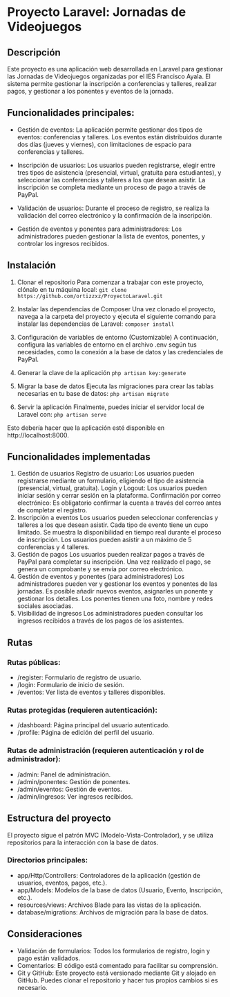 # Proyecto Laravel: Jornadas de Videojuegos
## Descripción
Este proyecto es una aplicación web desarrollada en Laravel para gestionar las Jornadas de Videojuegos organizadas por el IES Francisco Ayala. El sistema permite gestionar la inscripción a conferencias y talleres, realizar pagos, y gestionar a los ponentes y eventos de la jornada.

## Funcionalidades principales:
- Gestión de eventos: La aplicación permite gestionar dos tipos de eventos: conferencias y talleres. Los eventos están distribuidos durante dos días (jueves y viernes), con limitaciones de espacio para conferencias y talleres.

- Inscripción de usuarios: Los usuarios pueden registrarse, elegir entre tres tipos de asistencia (presencial, virtual, gratuita para estudiantes), y seleccionar las conferencias y talleres a los que desean asistir. La inscripción se completa mediante un proceso de pago a través de PayPal.

- Validación de usuarios: Durante el proceso de registro, se realiza la validación del correo electrónico y la confirmación de la inscripción.

- Gestión de eventos y ponentes para administradores: Los administradores pueden gestionar la lista de eventos, ponentes, y controlar los ingresos recibidos.

## Instalación
1. Clonar el repositorio
Para comenzar a trabajar con este proyecto, clónalo en tu máquina local:
    `git clone https://github.com/ortizzxz/ProyectoLaravel.git`

2. Instalar las dependencias de Composer
Una vez clonado el proyecto, navega a la carpeta del proyecto y ejecuta el siguiente comando para instalar las dependencias de Laravel:
    `composer install`
    
3. Configuración de variables de entorno (Customizable)
A continuación, configura las variables de entorno en el archivo .env según tus necesidades, como la conexión a la base de datos y las credenciales de PayPal.

4. Generar la clave de la aplicación
    `php artisan key:generate`

5. Migrar la base de datos
Ejecuta las migraciones para crear las tablas necesarias en tu base de datos:
    `php artisan migrate`

6. Servir la aplicación
Finalmente, puedes iniciar el servidor local de Laravel con:
    `php artisan serve`

Esto debería hacer que la aplicación esté disponible en http://localhost:8000.

## Funcionalidades implementadas
1. Gestión de usuarios
Registro de usuario: Los usuarios pueden registrarse mediante un formulario, eligiendo el tipo de asistencia (presencial, virtual, gratuita).
Login y Logout: Los usuarios pueden iniciar sesión y cerrar sesión en la plataforma.
Confirmación por correo electrónico: Es obligatorio confirmar la cuenta a través del correo antes de completar el registro.
2. Inscripción a eventos
Los usuarios pueden seleccionar conferencias y talleres a los que desean asistir. Cada tipo de evento tiene un cupo limitado.
Se muestra la disponibilidad en tiempo real durante el proceso de inscripción.
Los usuarios pueden asistir a un máximo de 5 conferencias y 4 talleres.
3. Gestión de pagos
Los usuarios pueden realizar pagos a través de PayPal para completar su inscripción.
Una vez realizado el pago, se genera un comprobante y se envía por correo electrónico.
4. Gestión de eventos y ponentes (para administradores)
Los administradores pueden ver y gestionar los eventos y ponentes de las jornadas.
Es posible añadir nuevos eventos, asignarles un ponente y gestionar los detalles.
Los ponentes tienen una foto, nombre y redes sociales asociadas.
5. Visibilidad de ingresos
Los administradores pueden consultar los ingresos recibidos a través de los pagos de los asistentes.

## Rutas
### Rutas públicas:
- /register: Formulario de registro de usuario.
- /login: Formulario de inicio de sesión.
- /eventos: Ver lista de eventos y talleres disponibles.

### Rutas protegidas (requieren autenticación):
- /dashboard: Página principal del usuario autenticado.
- /profile: Página de edición del perfil del usuario.

### Rutas de administración (requieren autenticación y rol de administrador):
- /admin: Panel de administración.
- /admin/ponentes: Gestión de ponentes.
- /admin/eventos: Gestión de eventos.
- /admin/ingresos: Ver ingresos recibidos.

## Estructura del proyecto

El proyecto sigue el patrón MVC (Modelo-Vista-Controlador), y se utiliza repositorios para la interacción con la base de datos.

### Directorios principales:
- app/Http/Controllers: Controladores de la aplicación (gestión de usuarios, eventos, pagos, etc.).
- app/Models: Modelos de la base de datos (Usuario, Evento, Inscripción, etc.).
- resources/views: Archivos Blade para las vistas de la aplicación.
- database/migrations: Archivos de migración para la base de datos.

## Consideraciones
- Validación de formularios: Todos los formularios de registro, login y pago están validados.
- Comentarios: El código está comentado para facilitar su comprensión.
- Git y GitHub: Este proyecto está versionado mediante Git y alojado en GitHub. Puedes clonar el repositorio y hacer tus propios cambios si es necesario.